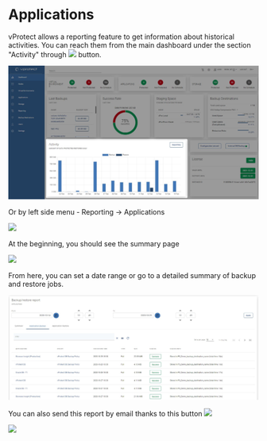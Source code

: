 # Applications

vProtect allows a reporting feature to get information about historical activities. You can reach them from the main dashboard under the section "Activity" through ![](../../.gitbook/assets/reporting%20%282%29.jpg) button.

![](../../.gitbook/assets/reporting-dashboard%20%281%29.jpg)

Or by left side menu - Reporting -&gt; Applications

![](../../.gitbook/assets/reporting%20%281%29.jpg)

At the beginning, you should see the summary page

![](../../.gitbook/assets/reporting-applications-summary.jpg)

From here, you can set a date range or go to a detailed summary of backup and restore jobs.

![](../../.gitbook/assets/reporting-applications-details.jpg)

You can also send this report by email thanks to this button ![](../../.gitbook/assets/get-report-via-e-mail.jpg)

![](../../.gitbook/assets/reporting-applications-summary-e-mail-report.jpg)


